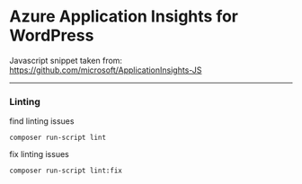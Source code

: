 # Azure Application Insights for WordPress

Javascript snippet taken from:
https://github.com/microsoft/ApplicationInsights-JS

---

### Linting
find linting issues
```shell
composer run-script lint
```

fix linting issues
```shell
composer run-script lint:fix
```